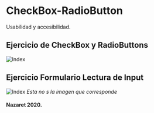 # CheckBox-RadioButton
Usabilidad y accesibilidad. 
## Ejercicio de CheckBox y RadioButtons

![Index](http://nsoing.zapto.org/usabilidad/ejercicios/img/check.png)

## Ejercicio Formulario Lectura de Input
![Index](http://nsoing.zapto.org/usabilidad/ejercicios/img/check.png)
*Esta no s la imagen que corresponde*

#### Nazaret 2020.
